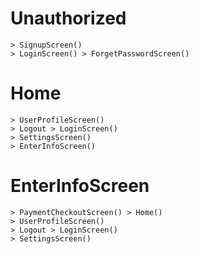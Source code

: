 # Unauthorized
    > SignupScreen()
    > LoginScreen() > ForgetPasswordScreen()

# Home
    > UserProfileScreen()
    > Logout > LoginScreen()
    > SettingsScreen()
    > EnterInfoScreen()

# EnterInfoScreen
    > PaymentCheckoutScreen() > Home()
    > UserProfileScreen()
    > Logout > LoginScreen()
    > SettingsScreen()
    
